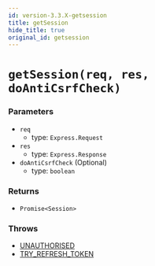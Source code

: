 ```yaml
---
id: version-3.3.X-getsession
title: getSession
hide_title: true
original_id: getsession
---
```


# ``getSession(req, res, doAntiCsrfCheck)``
### Parameters
- ``req`` 
  - type: ``Express.Request``
- ``res`` 
  - type: ``Express.Response``
- ``doAntiCsrfCheck`` (Optional)
  - type: ``boolean``

### Returns
- ``Promise<Session>``

### Throws
- [UNAUTHORISED](./errorhandler/unauthorised)
- [TRY_REFRESH_TOKEN](./errorhandler/tryrefreshtoken)